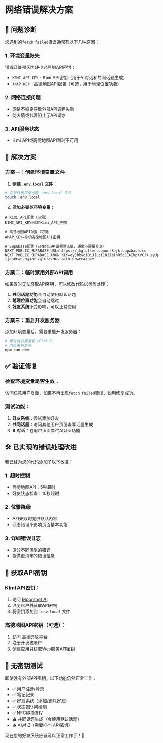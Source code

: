# 网络错误解决方案

## 🚨 问题诊断

您遇到的`fetch failed`错误通常有以下几种原因：

### 1. **环境变量缺失**
错误可能是因为缺少必要的API密钥：

- `KIMI_API_KEY` - Kimi API密钥（用于AI对话和共同话题生成）
- `AMAP_KEY` - 高德地图API密钥（可选，用于地理位置功能）

### 2. **网络连接问题**
- 网络不稳定导致外部API调用失败
- 防火墙或代理阻止了API请求

### 3. **API服务状态**
- Kimi API或高德地图API暂时不可用

## 🔧 解决方案

### 方案一：创建环境变量文件

1. **创建 `.env.local` 文件**：
```bash
# 在项目根目录创建 .env.local 文件
touch .env.local
```

2. **添加必要的环境变量**：
```env
# Kimi API配置（必需）
KIMI_API_KEY=你的Kimi_API_密钥

# 高德地图API配置（可选）
AMAP_KEY=你的高德地图API密钥

# Supabase配置（已在代码中设置默认值，通常不需要修改）
NEXT_PUBLIC_SUPABASE_URL=https://jkgtctfmndsqounskejk.supabase.co
NEXT_PUBLIC_SUPABASE_ANON_KEY=eyJhbGciOiJIUzI1NiIsInR5cCI6IkpXVCJ9.eyJpc3MiOiJzdXBhYmFzZSIsInJlZiI6ImprZ3RjdGZtbmRzcW91bnNrZWprIiwicm9sZSI6ImFub24iLCJpYXQiOjE3NTIyMDk2OTksImV4cCI6MjA2Nzc4NTY5OX0.H-ijKsBtaSZ9qJdO5vglRbzYM6vunzlK-KNwBtAJDeY
```

### 方案二：临时禁用外部API调用

如果暂时无法获取API密钥，可以修改代码以优雅处理：

1. **共同话题功能**会自动使用默认话题
2. **地理位置功能**会自动跳过
3. **好友系统**不受影响，可以正常使用

### 方案三：重启开发服务器

添加环境变量后，需要重启开发服务器：

```bash
# 停止当前服务器 (Ctrl+C)
# 然后重新启动
npm run dev
```

## ✅ 验证修复

### 检查环境变量是否生效：
访问任意用户页面，如果不再出现`fetch failed`错误，说明修复成功。

### 测试功能：
1. **好友系统**：尝试添加好友
2. **共同话题**：访问其他用户页面查看话题生成
3. **AI对话**：在用户页面尝试AI对话功能

## 🛠 已实现的错误处理改进

我已经为您的代码添加了以下改进：

### 1. **超时控制**
- 高德地图API：5秒超时
- 好友状态检查：10秒超时

### 2. **优雅降级**
- API失败时提供默认内容
- 网络错误不影响页面基本功能

### 3. **详细错误日志**
- 区分不同类型的错误
- 提供更清晰的错误信息

## 📝 获取API密钥

### Kimi API密钥：
1. 访问 [Moonshot AI](https://platform.moonshot.cn/)
2. 注册账户并获取API密钥
3. 将密钥添加到 `.env.local` 文件

### 高德地图API密钥（可选）：
1. 访问 [高德开放平台](https://lbs.amap.com/)
2. 注册开发者账户
3. 创建应用并获取Web服务API密钥

## 🚀 无密钥测试

即使没有外部API密钥，以下功能仍然正常工作：
- ✅ 用户注册/登录
- ✅ 笔记记录
- ✅ 好友系统（添加/删除好友）
- ✅ 状态图访问控制
- ✅ NFC碰撞流程
- ⚠️ 共同话题生成（会使用默认话题）
- ⚠️ AI对话（需要Kimi API密钥）

现在您的好友系统应该可以正常工作了！🎉 